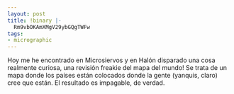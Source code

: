 ```yaml
---
layout: post
title: !binary |-
  Rm9vbOKAmXMgV29ybGQgTWFw
tags:
- micrographic
---
```

Hoy me he encontrado en Microsiervos y en Halón disparado una cosa realmente curiosa, una revisión freakie del mapa del mundo! Se trata de un mapa donde los países están colocados donde la gente (yanquis, claro) cree que están. El resultado es impagable, de verdad.
